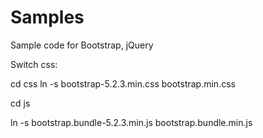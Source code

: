 # Samples
Sample code for Bootstrap, jQuery

Switch css:

cd css
ln -s bootstrap-5.2.3.min.css bootstrap.min.css

cd js

ln -s bootstrap.bundle-5.2.3.min.js bootstrap.bundle.min.js
